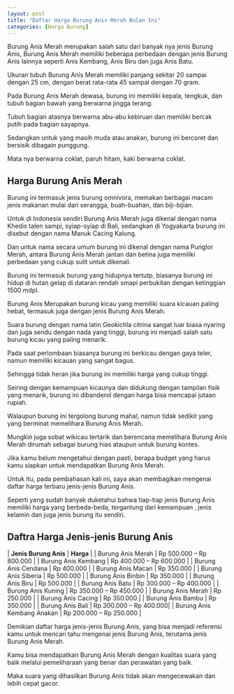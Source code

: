 ```yaml
---
layout: post
title: "Daftar Harga Burung Anis Merah Bulan Ini"
categories: [Harga Burung]
---
```


Burung Anis Merah merupakan salah satu dari banyak nya jenis Burung Anis, Burung Anis Merah memiliki beberapa perbedaan dengan jenis Burung Anis lainnya seperti Anis Kembang, Anis Biru dan juga Anis Batu.

Ukuran tubuh Burung Anis Merah memiliki panjang sekitar 20 sampai dengan 25 cm, dengan berat rata-rata 45 sampai dengan 70 gram.

Pada Burung Anis Merah dewasa, burung ini memiliki kepala, tengkuk, dan tubuh bagian bawah yang berwarna jingga terang.

Tubuh bagian atasnya berwarna abu-abu kebiruan dan memiliki bercak putih pada bagian sayapnya.

Sedangkan untuk yang masih muda atau anakan, burung ini bercoret dan bersisik dibagain punggung.

Mata nya berwarna coklat, paruh hitam, kaki berwarna coklat.

## Harga Burung Anis Merah

Burung ini termasuk jenis burung omnivora, memakan berbagai macam jenis makanan mulai dari serangga, buah-buahan, dan biji-bijian.

Untuk di Indonesia sendiri Burung Anis Merah juga dikenal dengan nama Khedis talen sampi, syiap-syiap di Bali, sedangkan di Yogyakarta burung ini disebut dengan nama Manuk Cacing Kalung.

Dan untuk nama secara umum burung ini dikenal dengan nama Punglor Merah, antara Burung Anis Merah jantan dan betina juga memiliki perbedaan yang cukup sulit untuk dikenali.

Burung ini termasuk burung yang hidupnya tertutp, biasanya burung ini hidup di hutan gelap di dataran rendah smapi perbukitan dengan ketinggian 1500 mdpl.

Burung Anis Merupakan burung kicau yang memiliki suara kicauan paling hebat, termasuk juga dengan jenis Burung Anis Merah.

Suara burung dengan nama latin Geokichla citrina sangat luar biasa nyaring dan juga sendu dengan nada yang tinggi, burung ini menjadi salah satu burung kicau yang paling menarik.

Pada saat perlombaan biasanya burung ini berkicau dengan gaya teler, namun memiliki kicauan yang sangat bagus.

Sehingga tidak heran jika burung ini memiliki harga yang cukup tinggi.

Seiring dengan kemampuan kicaunya dan didukung dengan tampilan fisik yang menarik, burung ini dibanderol dengan harga bisa mencapai jutaan rupiah.

Walaupun burung ini tergolong burung mahal, namun tidak sedikit yang yang berminat memelihara Burung Anis Merah.

Mungkin juga sobat wikicau tertarik dan berencana memelihara Burung Anis Merah dirumah sebagai burung hias ataupun untuk burung kontes.

Jika kamu belum mengetahui dengan pasti, berapa budget yang harus kamu siapkan untuk mendapatkan Burung Anis Merah.

Untuk itu, pada pembahasan kali ini, saya akan membagikan mengenai daftar harga terbaru jenis-jenis Burung Anis.

Seperti yang sudah banyak duketahui bahwa tiap-tiap jenis Burung Anis memiliki harga yang berbeda-beda, tergantung dari kemampuan , jenis kelamin dan juga jenis burung itu sendiri.

## Daftra Harga Jenis-jenis Burung Anis

| **Jenis Burung Anis** | **Harga** |
| Burung Anis Merah | Rp 500.000 – Rp 800.000 |
| Burung Anis Kembang |	Rp 400.000 – Rp 600.000 |
| Burung Anis Cendana |	Rp 400.000 |
| Burung Anis Macan |	Rp 350.000 |
| Burung Anis Siberia	| Rp 500.000 |
| Burung Anis Binbin | 	Rp 350.000 |
| Burung Anis Biru | 	Rp 500.000 |
| Burung Anis Batu | 	Rp 300.000 – Rp 400.000 |
| Burung Anis Kuning | 	Rp 350.000 – Rp 450.000 |
| Burung Anis Merah |	Rp 250.000 |
| Burung Anis Cacing | Rp 350.000 |
| Burung Anis Bambu | Rp 350.000 |
| Burung Anis Bali	 | Rp 300.000 – Rp 400.000|
| Burung Anis Kembang Anakan | Rp 200.000 – Rp 250.000 |

Demikian daftar harga jenis-jenis Burung Anis, yang bisa menjadi referensi kamu untuk mencari tahu mengenai jenis Burung Anis, terutama jenis Burung Anis Merah.

Kamu bisa mendapatkan Burung Anis Merah dengan kualitas suara yang baik melalui pemeliharaan yang benar dan perawatan yang baik.

Maka suara yang dihasilkan Burung Anis tidak akan mengecewakan dan lebih cepat gacor.